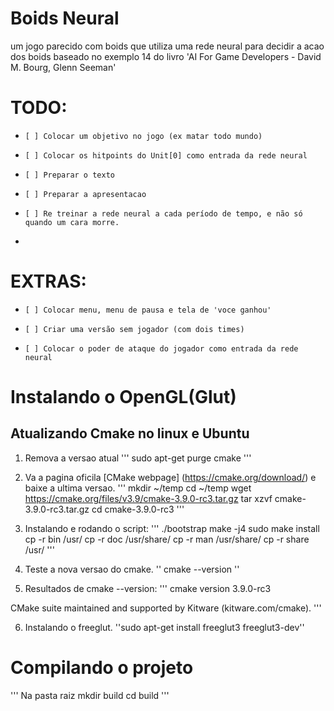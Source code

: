 # Boids Neural
um jogo parecido com boids que utiliza uma rede neural para decidir a acao dos boids
baseado no exemplo 14 do livro 'AI For Game Developers - David M. Bourg, Glenn Seeman'
 

 # TODO:
 -     [ ] Colocar um objetivo no jogo (ex matar todo mundo)
 -     [ ] Colocar os hitpoints do Unit[0] como entrada da rede neural
 -     [ ] Preparar o texto
 -     [ ] Preparar a apresentacao
 -     [ ] Re treinar a rede neural a cada período de tempo, e não só quando um cara morre.
 -
 # EXTRAS: 
 -     [ ] Colocar menu, menu de pausa e tela de 'voce ganhou'
 -     [ ] Criar uma versão sem jogador (com dois times)
 -     [ ] Colocar o poder de ataque do jogador como entrada da rede neural

# Instalando o OpenGL(Glut)

## Atualizando Cmake no linux e Ubuntu

1. Remova a versao atual
'''
sudo apt-get purge cmake
'''

2. Va a pagina oficila [CMake webpage] (https://cmake.org/download/) e baixe a ultima versao.
'''
mkdir ~/temp
cd ~/temp
wget https://cmake.org/files/v3.9/cmake-3.9.0-rc3.tar.gz
tar xzvf cmake-3.9.0-rc3.tar.gz
cd cmake-3.9.0-rc3
'''

3. Instalando e rodando o script:
'''
./bootstrap
make -j4
sudo make install
cp -r bin /usr/
cp -r doc /usr/share/
cp -r man /usr/share/
cp -r share /usr/
'''

4. Teste a nova versao do cmake.
''
cmake --version
''
5. Resultados de cmake --version:
'''
cmake version 3.9.0-rc3

CMake suite maintained and supported by Kitware (kitware.com/cmake).
'''

6. Instalando o freeglut.
''sudo apt-get install freeglut3 freeglut3-dev''

# Compilando o projeto
'''
Na pasta raiz
mkdir build
cd build
'''

